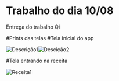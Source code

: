 # Trabalho do dia 10/08
Entrega do trabalho Qi

#Prints das telas
#Tela inicial do app


![Descrição1](https://user-images.githubusercontent.com/84342697/128753450-d138e623-ef52-4fcb-be2c-741a760c99f1.png)![Descição2](https://user-images.githubusercontent.com/84342697/128753526-9c84aadd-4ba2-448c-8c90-c6960382c27f.png)


#Tela entrando na receita


![Receita1](https://user-images.githubusercontent.com/84342697/128753634-5aab0504-f373-46a2-a05b-46a99781aa78.png)
